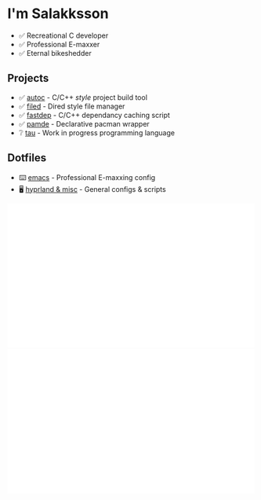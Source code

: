 # I'm Salakksson

- ✅ Recreational C developer
- ✅ Professional E-maxxer 
- ✅ Eternal bikeshedder

## Projects

- ✅ [autoc](https://github.com/Salakksson/autoc) - C/C++ *style* project build tool
- ✅ [filed](https://github.com/Salakksson/filed) - Dired style file manager
- ✅ [fastdep](https://github.com/Salakksson/fastdep.sh) - C/C++ dependancy caching script
- ✅ [pamde](https://github.com/Salakksson/pamde) - Declarative pacman wrapper
- ❔ [tau](https://github.com/Salakksson/tau) - Work in progress programming language

## Dotfiles

- ⌨️ [emacs](https://github.com/salakksson/.emacs.d/) - Professional E-maxxing config
- 🖥️ [hyprland & misc](https://github.com/salakksson/dots/) - General configs & scripts

<p align="center">
	<img src="https://github.com/Salakksson/github-stats/blob/master/generated/overview.svg#gh-dark-mode-only" alt="GitHub Overview Stats">
	<img src="https://github.com/Salakksson/github-stats/blob/master/generated/languages.svg#gh-dark-mode-only" alt="Top Languages">
</p>
